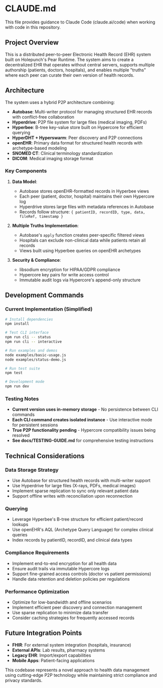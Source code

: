 # CLAUDE.md

This file provides guidance to Claude Code (claude.ai/code) when working with code in this repository.

## Project Overview

This is a distributed peer-to-peer Electronic Health Record (EHR) system built on Holepunch's Pear Runtime. The system aims to create a decentralized EHR that operates without central servers, supports multiple authorship (patients, doctors, hospitals), and enables multiple "truths" where each peer can curate their own version of health records.

## Architecture

The system uses a hybrid P2P architecture combining:

- **Autobase**: Multi-writer protocol for managing structured EHR records with conflict-free collaboration
- **Hyperdrive**: P2P file system for large files (medical imaging, PDFs) 
- **Hyperbee**: B-tree key-value store built on Hypercore for efficient querying
- **HyperDHT + Hyperswarm**: Peer discovery and P2P connections
- **openEHR**: Primary data format for structured health records with archetype-based modeling
- **SNOMED CT**: Clinical terminology standardization
- **DICOM**: Medical imaging storage format

### Key Components

1. **Data Model**:
   - Autobase stores openEHR-formatted records in Hyperbee views
   - Each peer (patient, doctor, hospital) maintains their own Hypercore log
   - Hyperdrive stores large files with metadata references in Autobase
   - Records follow structure: `{ patientID, recordID, type, data, fileRef, timestamp }`

2. **Multiple Truths Implementation**:
   - Autobase's `apply` function creates peer-specific filtered views
   - Hospitals can exclude non-clinical data while patients retain all records
   - Views built using Hyperbee queries on openEHR archetypes

3. **Security & Compliance**:
   - libsodium encryption for HIPAA/GDPR compliance
   - Hypercore key pairs for write access control
   - Immutable audit logs via Hypercore's append-only structure

## Development Commands

### Current Implementation (Simplified)
```bash
# Install dependencies
npm install

# Test CLI interface
npm run cli -- status
npm run cli -- interactive

# Run examples and demos
node examples/basic-usage.js
node examples/status-demo.js

# Run test suite
npm test

# Development mode
npm run dev
```

### Testing Notes
- **Current version uses in-memory storage** - No persistence between CLI commands
- **Each CLI command creates isolated instance** - Use interactive mode for persistent sessions
- **True P2P functionality pending** - Hypercore compatibility issues being resolved
- **See docs/TESTING-GUIDE.md** for comprehensive testing instructions

## Technical Considerations

### Data Storage Strategy
- Use Autobase for structured health records with multi-writer support
- Use Hyperdrive for large files (X-rays, PDFs, medical images)
- Implement sparse replication to sync only relevant patient data
- Support offline writes with reconciliation upon reconnection

### Querying
- Leverage Hyperbee's B-tree structure for efficient patient/record lookups
- Use openEHR's AQL (Archetype Query Language) for complex clinical queries
- Index records by patientID, recordID, and clinical data types

### Compliance Requirements
- Implement end-to-end encryption for all health data
- Ensure audit trails via immutable Hypercore logs
- Support fine-grained access controls (doctor vs patient permissions)
- Handle data retention and deletion policies per regulations

### Performance Optimization
- Optimize for low-bandwidth and offline scenarios
- Implement efficient peer discovery and connection management
- Use sparse replication to minimize data transfer
- Consider caching strategies for frequently accessed records

## Future Integration Points

- **FHIR**: For external system integration (hospitals, insurance)
- **External APIs**: Lab results, pharmacy systems
- **Legacy EHR**: Import/export capabilities
- **Mobile Apps**: Patient-facing applications

This codebase represents a novel approach to health data management using cutting-edge P2P technology while maintaining strict compliance and privacy standards.
